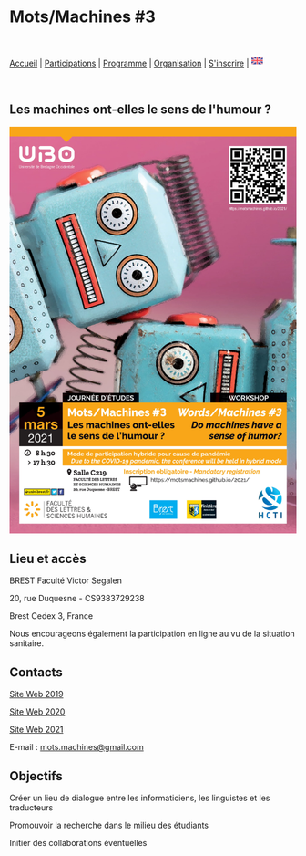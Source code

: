 # Mots/Machines #3
<br>

[Accueil](https://motsmachines.github.io/2021/fr) | [Participations](https://motsmachines.github.io/2021/fr/cfp) | [Programme](https://motsmachines.github.io/2021/fr/program) | [Organisation](https://motsmachines.github.io/2021/fr/orga) | [S'inscrire](https://motsmachines.github.io/2021/fr/registration) | [<img src="EN.png" width="20">](https://motsmachines.github.io/2021/en)

<br>

## Les machines ont-elles le sens de l'humour ?

![Mots/Machines #3](Affiche-1.jpg)

## Lieu et accès
BREST Faculté Victor Segalen

20, rue Duquesne - CS9383729238

Brest Cedex 3, France

Nous encourageons également la participation en ligne au vu de la situation sanitaire.

## Contacts

[Site Web 2019](https://motsmachines.github.io/2019)

[Site Web 2020](https://motsmachines.github.io/2020)

[Site Web 2021](https://motsmachines.github.io/2021)

E-mail : [mots.machines@gmail.com](mailto:mots.machines@gmail.com)


## Objectifs
	
Créer un lieu de dialogue entre les informaticiens, les linguistes et les traducteurs

Promouvoir la recherche dans le milieu des étudiants

Initier des collaborations éventuelles
